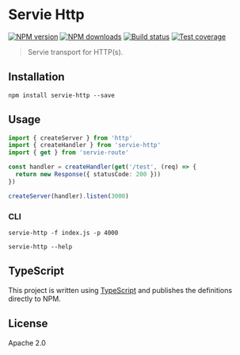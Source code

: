 # Servie Http

[![NPM version](https://img.shields.io/npm/v/servie-http.svg?style=flat)](https://npmjs.org/package/servie-http)
[![NPM downloads](https://img.shields.io/npm/dm/servie-http.svg?style=flat)](https://npmjs.org/package/servie-http)
[![Build status](https://img.shields.io/travis/serviejs/servie-http.svg?style=flat)](https://travis-ci.org/serviejs/servie-http)
[![Test coverage](https://img.shields.io/coveralls/serviejs/servie-http.svg?style=flat)](https://coveralls.io/r/serviejs/servie-http?branch=master)

> Servie transport for HTTP(s).

## Installation

```
npm install servie-http --save
```

## Usage

```ts
import { createServer } from 'http'
import { createHandler } from 'servie-http'
import { get } from 'servie-route'

const handler = createHandler(get('/test', (req) => {
  return new Response({ statusCode: 200 }))
})

createServer(handler).listen(3000)
```

### CLI

```
servie-http -f index.js -p 4000

servie-http --help
```

## TypeScript

This project is written using [TypeScript](https://github.com/Microsoft/TypeScript) and publishes the definitions directly to NPM.

## License

Apache 2.0
